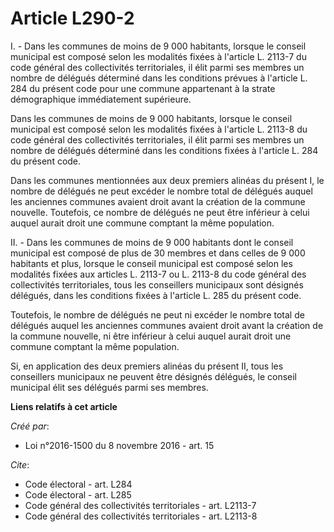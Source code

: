 # Article L290-2

I. - Dans les communes de moins de 9 000 habitants, lorsque le conseil municipal est composé selon les modalités fixées à
l'article L. 2113-7 du code général des collectivités territoriales, il élit parmi ses membres un nombre de délégués
déterminé dans les conditions prévues à l'article L. 284 du présent code pour une commune appartenant à la strate
démographique immédiatement supérieure. 

Dans les communes de moins de 9 000 habitants, lorsque le conseil municipal est composé selon les modalités fixées à
l'article L. 2113-8 du code général des collectivités territoriales, il élit parmi ses membres un nombre de délégués
déterminé dans les conditions fixées à l'article L. 284 du présent code. 

Dans les communes mentionnées aux deux premiers alinéas du présent I, le nombre de délégués ne peut excéder le nombre total
de délégués auquel les anciennes communes avaient droit avant la création de la commune nouvelle. Toutefois, ce nombre de
délégués ne peut être inférieur à celui auquel aurait droit une commune comptant la même population. 

II. - Dans les communes de moins de 9 000 habitants dont le conseil municipal est composé de plus de 30 membres et dans
celles de 9 000 habitants et plus, lorsque le conseil municipal est composé selon les modalités fixées aux articles L. 2113-7
ou L. 2113-8 du code général des collectivités territoriales, tous les conseillers municipaux sont désignés délégués, dans
les conditions fixées à l'article L. 285 du présent code. 

Toutefois, le nombre de délégués ne peut ni excéder le nombre total de délégués auquel les anciennes communes avaient droit
avant la création de la commune nouvelle, ni être inférieur à celui auquel aurait droit une commune comptant la même
population. 

Si, en application des deux premiers alinéas du présent II, tous les conseillers municipaux ne peuvent être désignés
délégués, le conseil municipal élit ses délégués parmi ses membres.

**Liens relatifs à cet article**

_Créé par_:

  - Loi n°2016-1500 du 8 novembre 2016 - art. 15

_Cite_:

  - Code électoral - art. L284
  - Code électoral - art. L285
  - Code général des collectivités territoriales - art. L2113-7
  - Code général des collectivités territoriales - art. L2113-8

